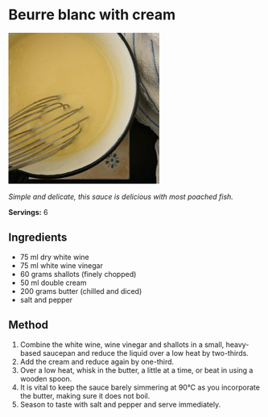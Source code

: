 # Beurre blanc with cream

![Beurre blanc with cream](resources/beurre-blanc.png)

*Simple and delicate, this sauce is delicious with most poached fish.*

**Servings:** 6

## Ingredients
- 75 ml dry white wine
- 75 ml white wine vinegar
- 60 grams shallots (finely chopped)
- 50 ml double cream
- 200 grams butter (chilled and diced)
- salt and pepper

## Method
1. Combine the white wine, wine vinegar and shallots in a small, heavy-based saucepan and reduce the liquid over a low heat by two-thirds. 
1. Add the cream and reduce again by one-third.
1. Over a low heat, whisk in the butter, a little at a time, or beat in using a wooden spoon. 
1. It is vital to keep the sauce barely simmering at 90°C as you incorporate the butter, making sure it does not boil. 
1. Season to taste with salt and pepper and serve immediately.